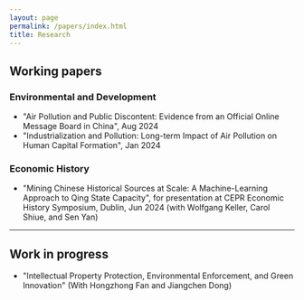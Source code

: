 ```yaml
---
layout: page
permalink: /papers/index.html
title: Research
---
```

## Working papers

### Environmental and Development
- "Air Pollution and Public Discontent: Evidence from an Official Online Message Board in China", Aug 2024
- "Industrialization and Pollution: Long-term Impact of Air Pollution on Human Capital Formation", Jan 2024

### Economic History

- "Mining Chinese Historical Sources at Scale: A Machine-Learning Approach to Qing State Capacity", for presentation at CEPR Economic History Symposium, Dublin, Jun 2024 (with Wolfgang Keller, Carol Shiue, and Sen Yan)
---

## Work in progress

- "Intellectual Property Protection, Environmental Enforcement, and Green Innovation" (With Hongzhong Fan and Jiangchen Dong) 
